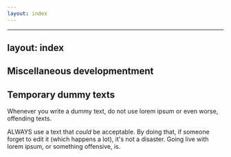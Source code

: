 ```yaml
---
layout: index
---
```



---
layout: index
---


Miscellaneous developmentment
---

Temporary dummy texts
---

Whenever you write a dummy text, do not use lorem ipsum or even worse, offending texts.

ALWAYS use a text that *could* be acceptable. By doing that, if someone forget to edit it (which happens a lot), it's not a disaster. Going live with lorem ipsum, or something offensive, is.